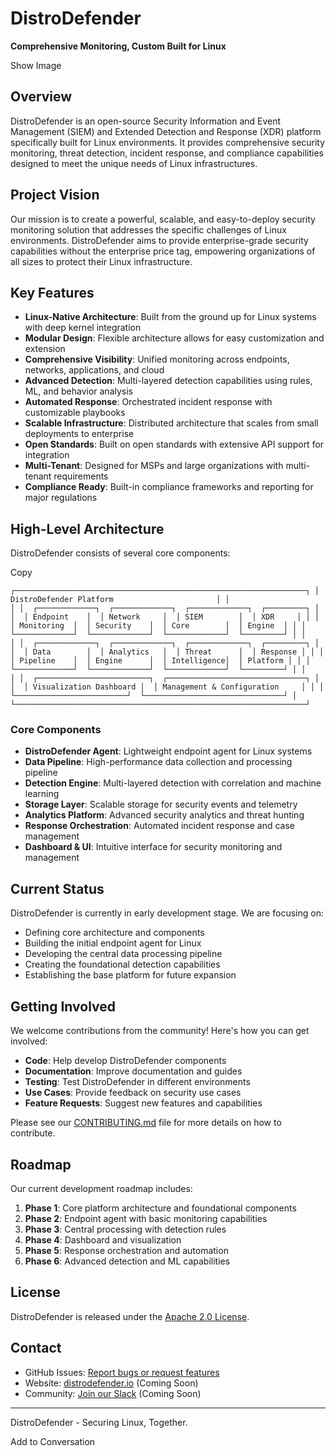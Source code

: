 
# DistroDefender

**Comprehensive Monitoring, Custom Built for Linux**

Show Image

## Overview

DistroDefender is an open-source Security Information and Event Management (SIEM) and Extended Detection and Response (XDR) platform specifically built for Linux environments. It provides comprehensive security monitoring, threat detection, incident response, and compliance capabilities designed to meet the unique needs of Linux infrastructures.

## Project Vision

Our mission is to create a powerful, scalable, and easy-to-deploy security monitoring solution that addresses the specific challenges of Linux environments. DistroDefender aims to provide enterprise-grade security capabilities without the enterprise price tag, empowering organizations of all sizes to protect their Linux infrastructure.

## Key Features

-   **Linux-Native Architecture**: Built from the ground up for Linux systems with deep kernel integration
-   **Modular Design**: Flexible architecture allows for easy customization and extension
-   **Comprehensive Visibility**: Unified monitoring across endpoints, networks, applications, and cloud
-   **Advanced Detection**: Multi-layered detection capabilities using rules, ML, and behavior analysis
-   **Automated Response**: Orchestrated incident response with customizable playbooks
-   **Scalable Infrastructure**: Distributed architecture that scales from small deployments to enterprise
-   **Open Standards**: Built on open standards with extensive API support for integration
-   **Multi-Tenant**: Designed for MSPs and large organizations with multi-tenant requirements
-   **Compliance Ready**: Built-in compliance frameworks and reporting for major regulations

## High-Level Architecture

DistroDefender consists of several core components:

Copy

`┌─────────────────────────────────────────────────────────────────┐ │                    DistroDefender Platform                       │ │                                                                 │ │  ┌─────────────┐  ┌─────────────┐  ┌─────────────┐  ┌─────────┐ │ │  │ Endpoint    │  │ Network     │  │ SIEM        │  │ XDR     │ │ │  │ Monitoring  │  │ Security    │  │ Core        │  │ Engine  │ │ │  └─────────────┘  └─────────────┘  └─────────────┘  └─────────┘ │ │                                                                 │ │  ┌─────────────┐  ┌─────────────┐  ┌─────────────┐  ┌─────────┐ │ │  │ Data        │  │ Analytics   │  │ Threat      │  │ Response │ │ │  │ Pipeline    │  │ Engine      │  │ Intelligence│  │ Platform │ │ │  └─────────────┘  └─────────────┘  └─────────────┘  └─────────┘ │ │                                                                 │ │  ┌─────────────────────────┐  ┌───────────────────────────────┐ │ │  │ Visualization Dashboard │  │ Management & Configuration     │ │ │  └─────────────────────────┘  └───────────────────────────────┘ │ └─────────────────────────────────────────────────────────────────┘`

### Core Components

-   **DistroDefender Agent**: Lightweight endpoint agent for Linux systems
-   **Data Pipeline**: High-performance data collection and processing pipeline
-   **Detection Engine**: Multi-layered detection with correlation and machine learning
-   **Storage Layer**: Scalable storage for security events and telemetry
-   **Analytics Platform**: Advanced security analytics and threat hunting
-   **Response Orchestration**: Automated incident response and case management
-   **Dashboard & UI**: Intuitive interface for security monitoring and management

## Current Status

DistroDefender is currently in early development stage. We are focusing on:

-   Defining core architecture and components
-   Building the initial endpoint agent for Linux
-   Developing the central data processing pipeline
-   Creating the foundational detection capabilities
-   Establishing the base platform for future expansion

## Getting Involved

We welcome contributions from the community! Here's how you can get involved:

-   **Code**: Help develop DistroDefender components
-   **Documentation**: Improve documentation and guides
-   **Testing**: Test DistroDefender in different environments
-   **Use Cases**: Provide feedback on security use cases
-   **Feature Requests**: Suggest new features and capabilities

Please see our [CONTRIBUTING.md](CONTRIBUTING.md) file for more details on how to contribute.

## Roadmap

Our current development roadmap includes:

1.  **Phase 1**: Core platform architecture and foundational components
2.  **Phase 2**: Endpoint agent with basic monitoring capabilities
3.  **Phase 3**: Central processing with detection rules
4.  **Phase 4**: Dashboard and visualization
5.  **Phase 5**: Response orchestration and automation
6.  **Phase 6**: Advanced detection and ML capabilities

## License

DistroDefender is released under the [Apache 2.0 License](LICENSE).

## Contact

-   GitHub Issues: [Report bugs or request features](https://github.com/distrodefender/distrodefender/issues)
-   Website: [distrodefender.io](https://distrodefender.io) (Coming Soon)
-   Community: [Join our Slack](https://distrodefender.slack.com) (Coming Soon)

----------

DistroDefender - Securing Linux, Together.

Add to Conversation

